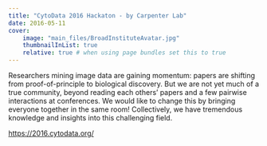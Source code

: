 ```yaml
---
title: "CytoData 2016 Hackaton - by Carpenter Lab"
date: 2016-05-11
cover:
    image: "main_files/BroadInstituteAvatar.jpg"
    thumbnailInList: true
    relative: true # when using page bundles set this to true
---
```

Researchers mining image data are gaining momentum: papers are shifting from proof-of-principle to biological discovery. But we are not yet much of a true community, beyond reading each others’ papers and a few pairwise interactions at conferences. We would like to change this by bringing everyone together in the same room! Collectively, we have tremendous knowledge and insights into this challenging field.

https://2016.cytodata.org/
